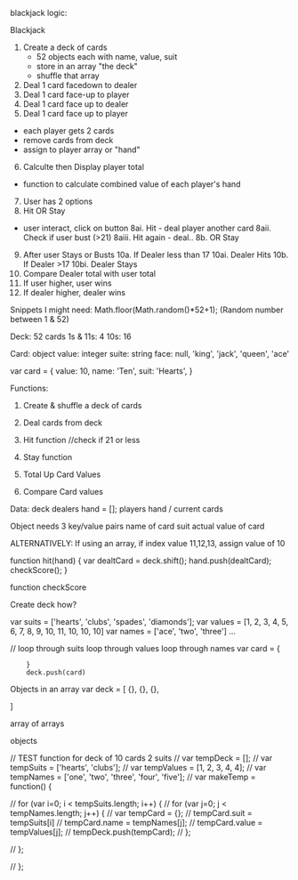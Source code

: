 blackjack logic:

Blackjack
1. Create a deck of cards
    - 52 objects each with name, value, suit
    - store in an array "the deck"
    - shuffle that array 
2. Deal 1 card facedown to dealer
3. Deal 1 card face-up to player
4. Deal 1 card face up to dealer
5. Deal 1 card face up to player
- each player gets 2 cards
- remove cards from deck
- assign to player array or "hand"
6. Calculte then Display player total
- function to calculate combined value of each player's hand
7. User has 2 options
8. Hit OR Stay
- user interact, click on button
8ai. Hit - deal player another card
8aii. Check if user bust (>21)
8aiii. Hit again - deal..
8b. OR Stay
9. After user Stays or Busts
10a. If Dealer less than 17
10ai. Dealer Hits
10b. If Dealer >17
10bi. Dealer Stays
11. Compare Dealer total with user total
12. If user higher, user wins
13. If dealer higher, dealer wins


Snippets I might need:
Math.floor(Math.random()*52+1); (Random number between 1 & 52)


Deck:
52 cards
1s & 11s: 4
10s: 16

Card: object
value: integer
suite: string 
face: null, 'king', 'jack', 'queen', 'ace'

var card = {
    value: 10,
    name: 'Ten',
    suit: 'Hearts',
}

Functions:
1. Create & shuffle a deck of cards
2. Deal cards from deck
3. Hit function //check if 21 or less
4. Stay function

5. Total Up Card Values 
6. Compare Card values

Data:
deck
dealers hand = [];
players hand / current cards

Object needs 3 key/value pairs
name of card
suit
actual value of card

ALTERNATIVELY:
If using an array,
if index value 11,12,13, assign value of 10


function hit(hand) {
    var dealtCard = deck.shift();
    hand.push(dealtCard);
    checkScore();
}

function checkScore

Create deck how?

var suits = ['hearts', 'clubs', 'spades', 'diamonds'];
var values = [1, 2, 3, 4, 5, 6, 7, 8, 9, 10, 11, 10, 10, 10]
var names = ['ace', 'two', 'three'] ...

// loop through suits
    loop through values
        loop through names
            var card = {

        }
        deck.push(card)

Objects in an array
var deck = [
    {},
    {},
    {},

]

array of arrays

objects

// TEST function for deck of 10 cards 2 suits
// var tempDeck = [];
// var tempSuits = ['hearts', 'clubs'];
// var tempValues = [1, 2, 3, 4, 4];
// var tempNames = ['one', 'two', 'three', 'four', 'five'];
//   var makeTemp = function() {

//     for (var i=0; i < tempSuits.length; i++) {
//       for (var j=0; j < tempNames.length; j++) {
//       var tempCard = {};
//       tempCard.suit = tempSuits[i]
//       tempCard.name = tempNames[j];
//       tempCard.value = tempValues[j];
//       tempDeck.push(tempCard);
//     };

//     };

//   };





